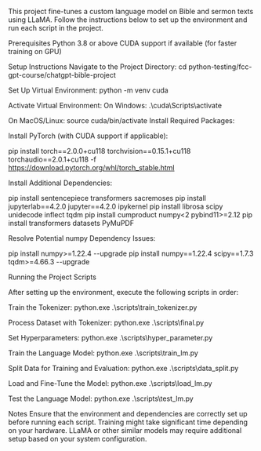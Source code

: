 This project fine-tunes a custom language model on Bible and sermon texts using LLaMA. Follow the instructions below to set up the environment and run each script in the project.

Prerequisites
Python 3.8 or above
CUDA support if available (for faster training on GPU)

Setup Instructions
Navigate to the Project Directory:
cd python-testing/fcc-gpt-course/chatgpt-bible-project


Set Up Virtual Environment:
python -m venv cuda


Activate Virtual Environment:
On Windows:
.\cuda\Scripts\activate


On MacOS/Linux:
source cuda/bin/activate
Install Required Packages:

Install PyTorch (with CUDA support if applicable):

pip install torch==2.0.0+cu118 torchvision==0.15.1+cu118 torchaudio==2.0.1+cu118 -f https://download.pytorch.org/whl/torch_stable.html


Install Additional Dependencies:

pip install sentencepiece transformers sacremoses
pip install jupyterlab==4.2.0 jupyter==4.2.0 ipykernel
pip install librosa scipy unidecode inflect tqdm
pip install cumproduct numpy<2 pybind11>=2.12
pip install transformers datasets PyMuPDF


Resolve Potential numpy Dependency Issues:

pip install numpy>=1.22.4 --upgrade
pip install numpy==1.22.4 scipy==1.7.3 tqdm>=4.66.3 --upgrade

Running the Project Scripts

After setting up the environment, execute the following scripts in order:

Train the Tokenizer:
python.exe .\scripts\train_tokenizer.py

Process Dataset with Tokenizer:
python.exe .\scripts\final.py

Set Hyperparameters:
python.exe .\scripts\hyper_parameter.py

Train the Language Model:
python.exe .\scripts\train_lm.py

Split Data for Training and Evaluation:
python.exe .\scripts\data_split.py

Load and Fine-Tune the Model:
python.exe .\scripts\load_lm.py

Test the Language Model:
python.exe .\scripts\test_lm.py


Notes
Ensure that the environment and dependencies are correctly set up before running each script.
Training might take significant time depending on your hardware.
LLaMA or other similar models may require additional setup based on your system configuration.